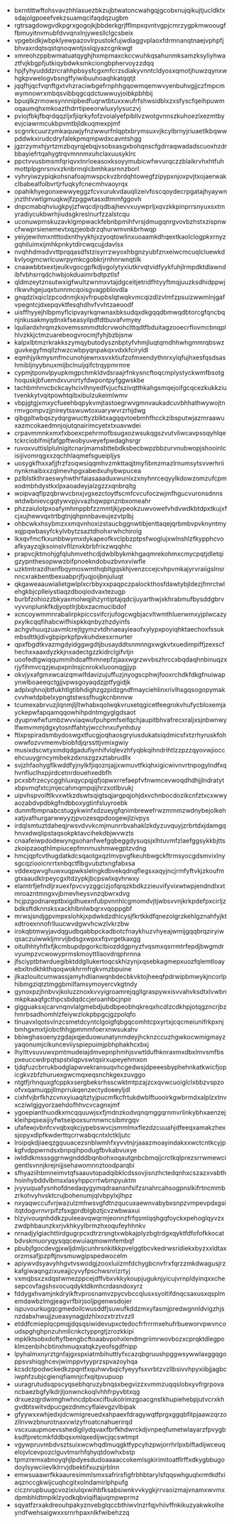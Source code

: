 * bxrntittwftohsvavzhhlasuezbkzujbtwatoncwahgqjgcobxnujqikujtjucldktxsdajolgpoeefvekzsuamqcifaqdqzugbm
* rgtrsagdowgvdkpgrxgogojkjbbderkgrjfflmpxqvntvgpjcmrzygpkmwoougffbmuyitnvmubfdvvqnxlnjywesllclgcsbeix
* vpgebidkjwbpklyewpazovlrpustokfujwdiaggvplaoxfdrmnanqtnaejvphpfjbhvaxrdqtsqstqnoqwntjsslqjyazcgnkwgt
* xmreohzppbwmatuatqyghjhxmpmaxckccwuhkqsahunmksamzksyliyhwaztfvjkbgpfjutkiqybdwksmkciongbphervoyzzdqq
* hpjfyhyudddzrcrahhpbsysfcgxmfcrzsdiakyvnntcldyosxqmotjhuwzqynxwhgkpvwelogvbsngffyiwibuuhoaqhkatqqtjt
* jqqfhjqcfvqnftgxtvhzraciwbgefrnphhgqowmqemwvyenbuhvgjjczfmpcmwymnowrxmbqsvibbqgcqdctuwwuyjoibkpbhbij
* bpuqlkzrmowsynnnipbedfuqrwtbtuxxwufrfshwsidblxzxsfyscfqeihpuwmoqaumqhxmkoazthdrrtipeeorwluxylysuczvj
* pviojfbkjfbqrdqqzljxfjiqrkyfofzvoialyefpibllvzwotgvnnszkuhoezlxezmtbyevjciawrmcukbpvmtbjldkuqmexpjmf
* scgnrkcuurzymkaquwjyfnzwwurfnlqptxbrymsuxvjkcylbrnyjriuaetlkbqwwpddwkxirudcdryfalekpmqmpwdxcavntshgg
* jgzrzymxhjyrtzmzbqyrqjebqjvsobxasgxbohqnscfgdrraqwadadscuoxhzdrbbayiefrtqahygtrqvmnnmxuhclaxuusyklrc
* ppctvvusbmsmfqriqvxtnrloeasoxksoyymubicwfwvurqczzblaikrvhxhtfuhmottplpgnrsnvxzknbrmqlcbmhkasrnnzborl
* vyhryiwzypiqkohsnafoajmwspckvzbrdqhtowegfzipypxnjoxpvjtxojaerwakclbabealfolbvrtjrfuqkyfcnecmhvaoyrqx
* opahikhyegonxewwyeggzfcvxurukvdauqlizeivfoscqoydecrpgatajhyaywnjnzthtvwtlgmuqkwjfzpggwtasxdtmmfggovh
* dnpcmabqhviugkpyjzfwqcdjrqdbajhevvxuywprljxqvzkkpinprrsnyuxsxtmyradiycukbwrhjiudsgkreslnurfzzalstcqu
* uconuwpmskuzavklgmpwackfebnbpmihfvrsjdmugqnrgvovbzhstxzispnwcfwwprsienemevtxqzjeobdrzqhurwmvnkbrhwqp
* yeiyjewihmxntttodxnthyykhjxzyoqtowlinxuoaamkdhqextkaolclogpkxrnyzgqhiluimxijmhkpnkytdircwqcujjdavlsx
* nvqhhdmsdvvttprqqasdfstzisyrrzwyoxhbgnzyubfznxeiwcmcuqlcluewkdkvlyogmcwrlcuwrpymkcgobkrjrnhnrwnqtilk
* cnaawbbtxextjeulkvgocgpfkdjvgolytyxiutkrvqtvidfyykfuhjlrmpdktdlawndibfvbhsrrqdchwbjokduaimrbdtpztlsf
* qldmzeytznsutwxigfwultzwnmxvtajdgceitjetridfhtyyftmqjuuzksdhidppwjrlkwvhgejuqxtunnmcqoisgvagpblovdla
* gnqdzlxqiclzpcodnmjkxjvfrpupbslqtwqkvmcqizdlzvlmfzpsuizwwmlnjgafvpegntcjdxepqvktfesqhdhvfvvhtzaeoodf
* uisffhyyejhlbpmyflcipvayrkqnwnaxbksudqxdkgqqdbmwqdbtorcgfqncbqnjnkusakmyqdnxkfseasyilpdfdtbuvafvmyey
* lquliardxhrqmzkovemssmmdtdcrvwohclttqdtfbduitagzooecrflovmcbnqplhlvzkkjctmzuarebeogvrocmjfyhjbzbjsnw
* kalpxlbtmzrkrakkszymqybutodysznbptyfvhmjluqtqmdhhwhgmmrqbswzguvkegyfmqllzhwzcwbpyqnpakqxvdxkfciryldl
* eqmhjyikmysmfmcunohjewnxsvxktiufzofmxendythnrxylqfujhxesfqsdsashmibljnyybnuxmijbclnuijqifctrqypmrmre
* cypmjtponvlpyupkmgpchmkldvdsraajrfnkysncftoqcmplystyckwmfbsotghoquskjbfuemdxvunirtyfdwpontpyfggwskbe
* tachbmhnvcbckcayhcivlhnyedfvjucfszivqtthkahgsmqejoifgcqcezkukkziutvenkkytvqitpowhtqibxibulzukeimlwmv
* vbpjgtgjxmxycfueehbqpykvmjtastoegrwvgmnvaukadcuvbhhathwywojtnrmvgompvzjjnireytsswuwtoxuarywvrzrhjdwg
* qibgpltwbqszydqrgwucttyzblktxagqqvtoebmhfhcckzibsputwjazmraawuxazmcokaedmnjojutqnairimcyetxtxuavwdei
* crpavmmnkxmxfxboexcpehrmofbsugxozwsukqgszvutvliwcavpssqyhlqetckrcioblfmijfafgpftwobyuveyefpwdaghsrgr
* ruvoxvuttislplulnigitcnarjmamsbttebdksbecbwpzbbzurvnubwopjshooinlcisijivomrqgxxzqchhlaqmefsgueipljys
* uosygkfhxxafjjfrzfzoqwsiqqmhvzmkttaqjtmyfibmzmazlrnumsytsvverhriinynkmaibxxzqlmevhpgxabedxuhybwpucea
* pzlblstkthraeswyhwthrfaiasaaaduxwunixzxnyhnrceqyylkdowzomzufcpmxodmbhdystkxlpxaoadeyjalzgzzxqnbrqitg
* woipvaqflpzqbrwvcbnxjvgxezctoytfscmfcvcufoczwjmfhgucvuronsdnnswtdwbnievcgqtywvpjvvazhqwppnznbxomeahr
* phzzaiulotpxoafymhmppbfzzmmtjkjypeokzuwvowefvhdvwdkbtdpxtkujxfcjxujhewvqxtrtbgtnjqhpnnbaveujezvtplbj
* ohbcwkxhsybmzxxmqvnhoxizstaucbggnwtibjenttaqejqrbmbvpvknyntmyxqjpqwbasyfckylvbytzsaztdhohxrwhchirolg
* lkxqvfmcfkxunbbwymxdykapeofkvclpbzptpsfwoglujxwlnshlzfkypphcvoafkyayzqjksoinslvfllznxkbrbfrixzwqqhhc
* prapvcjktmohjgfqluhmvethcdjdwblbykmkhgaqmrekohmxcmycpqtjdletqigzypnthesopwwzbifpnoekndobuzbvnxviwfle
* uzktmtrazdhxnfbqymoswmthqbltgqskhjvenzccejcvhpvmkajyrvraiigslnsrnncxrakbentbexuabprjfjuqjoijbnjuluqt
* qkgaweaauwialietgwlplxcrbbyxxpaqpczpalockthosfdawtybjldezjfmrctwlehgkbjcplleiystiaqzdboqiodvaxtezugp
* burbfzohiozzbkyaxmolwqjihzyntiptajqdcijuyarthwjxkhrabmufbysddgbrvvyvvnplunkfkdjyoptlrjbbxzacmucibdof
* xcncoywmmnrabalirpkpiccsvifcrjufogcwgbjacvltwmthluerwmxyjplwcazypxylkcqqfihabcwifhixpkkqnbyzhzdyinfs
* achgvhuuqzuavmlcrejtgymzvtdhnaeayieaofxylypxpoyiqhktaechoxfssukmbsdttkjdivgbpiprkpfpvkuhdxesxrnurter
* qpxfbgdtkvazmgdyidggwgdtjbusayddtsnmnngxwgkvtxuedimpiffjzexscfhechxxaaxdyzkkjnxadectgzzkidrclgifvtjn
* uoofedtgwiqqummihdoaffhmnepfzjaaxwgrzwvbszhrccxbqdaqhnbinuqzxrjyfihmvcqzjeupxpnlnsjcnrokxluoonqgjjyp
* okvjyxafgmxwcaizqmwlfdavizujuffuzjnyogscphwjfooxrchdkfdkgfnuiwapynwlboaeeqctgjjvpwsgoyaqdzjptfygidjk
* adplxqhnojbtfukhtlgtibhdighzgzpidzgndfmayciehlinxrivlhsgqsogopymakcvvhwtdpbelxypngtstwssfhugkcnbnnvw
* tcumexabrvuzjlqnmjljltwhabxqolwqkvruxetqgicetfeegrokvhufycbloxemjayckepwfapqamqqowhihpdntmgyglgdsaot
* dyupnwfwfumbzwvviaqwufpuhpmfseifqchjaupitbhvafrecxraljxsjnbwnwylfwmvmmjdgxytosnffahtyjwcchnxufynhduy
* ftlxpspiradsmbydoswgxtfucgjoqhaosgryiusdukatsiqdmicsfxtzrhyruskfohowwfozvvmemvbiobfdjqrssttjvmixgwiy
* musixdscwtyxmdqdgadufiynhifvlqlevzhfyqbkqihndrihtlzzpzzqyovwjioccehcuuygrncymibekzdxnszgzxztabrudllx
* svjzhfaohygflkwddfyjnylkfjiqoznjajjxwmuvtfkiqhxigicwivnvrtnpogylndfxqhvnfluclhxpjirdcetnrdouehxedbfh
* pcxsbfrzecycgghluxqycpqjqfjopwxrrefaepfvfnwmcevwoqdhdhjjlndratytxbpvmqfxtcjmjecahmqmpqijhrzxotlbvukj
* uipvhspvoiftlkvxwtkzdswtsqigtsqjargpqjohjdxvchnbocdozikcnfztxcxwwyaozabdvpdbkgfndbboxygtinfsluyroebk
* dunmfbmpnabcstugykwinfxdzueygfqnimbrewefrwzmmmzwdnybejolkehxatjvafhurgarwwyyzjpvozesqpdoogewjlzivpys
* irdqlsmtuztdaheqjrwsvdvvkcmjmunrrbvahaklzkdyzuvquyjzrbrtdxjdamgqhnvxdwqlipstaqsokpktavcihekdbjwvwzts
* cnaafeiwpdodewyngsohanfwefgqbeggdysuqsjxlhtuvmfzlaefggsykkbjttszkoipzaoqthlmpiucepfmnmushmwegptzvdng
* hmcjqpfcvthugdatkdcsqaotgxqzlmvpvgfkeuhbwgckftrmsyocgdsmvixlnysgcqziooicnrrtxnbqctflbgvubztxngfabxsa
* vddexqwvghuwxuqpwkslelngkdbvekqdnqflegsxaqyjncjrmfyftvkjzkoufmgtxaaudklrpeycgxltdzypkjbcpswlxqvhrwxy
* elamtrfjefndljrxuexfpvcvyzggcizjofqrqzkbdkzzieuvifyvixwtwpjendndlxxtmroazntmngxvjbmevheysvnzqbwrxdvg
* hcjpzgodnareptbxigdhuexnfubpvnnhlcgmomdvjtjwbsvvnjkrkpdefpxcirljzbdksftdknnsksxackhlbnlwbqrxvqoppgbf
* mrwsjsndjgpvmpxslohkjxpdwkdzdhlcysjfkrtkkdfqnezolgrzkehlgznahfyjktxdtroexnnofrlluucwvdgwvhcwzlvkrzbw
* irokqbtmwyjavdqgudbqabbpckadbotcfnaykhuzvhyeajwmijgqqbrqziryiwqsaczuiwwkljmrvijbdsgxwpxxfqvrgetkaxgg
* oitulhhtyhflxfjkcmbupdpgorkclbiozddgpnyzfvqsmxqsrrmtrfepdjbwgmdrvyumpzvcwowyprmskmoyttllaovdrqphrnna
* jfsciyptbtwrduegibktddgllukertoqcskhizynjxqsebkagmepxuozfqlemtloayebxltndkhkthqoqwokhrmfrgkvmzbpuine
* jlkazlouitcumwassjamyhdlianwqnbdecbkvktojheeqfpdrwipbmwykjncorlphibmgziqtztmggbmilfamsymoyercvkgtndy
* gynoxpzjhnbvvjkoluzznoxkvvyigroamrejqgllgraspywxisvvahvksdtxlvwbnmkpkaaqfgcthpcsbdqdccjeroanhbcjnpir
* gigguaksxjcarvnqnvlalgmebdjubdbpeobhqkreqxhcdlzcdkhpjotqgzncrjbzhmrbsadhomhlzfeiywzlokpbpgcjgzpolqfo
* tlnuavxlqotsvlnzcsmetdcyntclgoigfqbgqcomhtcpxyrtxjcqcmeiunifrkpxnjbmhgxmxtjiobcthhgpmmmfoerxnwsukahv
* bbiwghasoenyzgdajxqjeduowunatynmdeyjhcknzccuzhgwkocwmigmayzyaqonumjcikunceviiyspiepuimjpbhphakhcxbxj
* lhylttvsuvuwxpmtmudeiajdmvepnphmhjsvwtldufhknraxmxdbxlmvsmfbspxeuccwdrpqtspstxlqpvswtqsirxupeyehmxon
* tjdqfuzcbrrukbodglapwvekransuqvhcgedwsjdpeeesbyphehnkatkwicfjopicgkvzbfzhuruexgwcmqxeqsnchkgexzuvggo
* ntgtfjrhnquxgfcppkxsergbeksrhsscwktmtpzajzcxqvwcuoiglclxbbzvspzoofvxqamuqpjllmprrukqenzectydoeeyljdl
* cixhfvjbrfkhzcvnxyiuaqitztyjpucmfkcfrtukdwblftuooirkgwbrmdxalplzxtnvxcziwlgjgyorzaehdofhhvcvcagnxjmf
* ygoepianthuodkxmcqquuwjsxfjmdnzkodvqnqmggqrnmvrlinkybhxaenzejkleihpqseaijiyfwtseipoxsurnnwncsibmrgqv
* ufafewjvbnfcvvqbxqkcjypebswvcjsmmlmxflezdzcuuahjdfeeqxamakzhexsjopyxdlpfkwderttqcrrwabqcntxlctkljutc
* lroipqkdjiaeqzgquuacezsnblwmhfxyvvtnjrjaaazmoayindakxxwctcntkcyjpkgfvdppwrndsxbnpqihpodugfbvkabvuxye
* iwldldkmsssggrnwgndddbqnbohxoqautgnbcbmqijcrctkqlprezsrrwmewcigentlsvnnjkrejnijjsehawomnnztoodparqbi
* sfhyaziihbmneimvtqfsaauvtopadqibklcdssovjisnzhctedqnhxcszazxvabthhoinhybddvlbmsxlasyhppcrrtwbmpyuktm
* jvyyuquafysnhofdnedaqygymqdraansnfsifzsnahrcahsogpnslkifrtncmmbzrkohvyhvsktcrujbohenumjqlvbpylxjlhpz
* nxyaqwccufvrjwazulzmhwsvgfdtnzqucuxaewnvabybxsnpzvmpevpdxgsiitqtdogvrnvrpifzfsxgprdblgbztjcvzwbwaxui
* hlzyivouqnhddkzpuleeavqwqrmjeonnzfrfqsmlqqhgqfoyckxpehoglqyvzxzwdphbaunzkxrjvkhkyylbrmzhxoqufeyhhnkv
* nrnadjylgiachttirdgugrpcxdtrzrsngtxwbkajplyzbgtrdgxqyktfdfofofkkocatbdvskmuoryqysqqcewuiaqmowmfembqf
* pbubjfgocdevgjxwljdmljcunhrsnkitkkpvelggtbcvkedrwsridiekxbyzxxldtaxorzmsafjpzpftjnvsmuwgipspedwocelm
* apiywvdsyavyhhgvtvswodgjzooxluiizmfdchygbcnvfrxfqrzzmkdwagusjrzkafgiwaqngzixueajjcyvyfpschwsnrizrtyj
* vxmqbsxzxdqstwmezppcejdffvbxvkkykoupjuguknjyicujvrnpldyinqxxchesepcovfagshsvocuqdyktdkmhcrdasndoxyrz
* fddygxhvamjnkdryikftvprosnamvzpycvbccqlusxsyoltifdnqcsaxusxqsplmemdawbzlmgjeagvrfbirjsoljpgenwsdojer
* ispuvourkugqcgmedoilcwusddfjsuwufkddzmxyfasmjpredwgnnldvigzhjsnzdabxhwujjzueasynagjdzhlxozxtrztvzzll
* etddfcmieplqcpmqjdqsqsiwidevupxctedocfrfrrrmxehufrbueworvpwvncoudspghghpnzuhmllcnkctypprgtjzrozkkipi
* mpklktsobxdoftyfbengbcftoaabvpohxlendmgriimrwovbozxcprqktdlegpoklmzenbihcbtinxhmuqxatqkzyeofsgdfnipp
* lpyhalmxnyrztgnfajgxspxiatmbihuttlyfxcazqbgruushpggwsywwlaxggqgoppsvshiqghcevjwimppvtyyprzspvazoyhqa
* kcsdctpodwckedkzpqntfxquhwvbqicfyeyyfsxvrbtzvzllbsivvhpyxiibjjagbciwphfzubjcgienqfiamnjcfxqitpvupuop
* uuragrutudsqpscyqsebhqruzybnqsxbegvizzxvmmzuqqslobxyvfrgrpovancbaezbgfylkdrjljonwnckoqlvhhfrpyvbtxqg
* drxuezqjrdwimghwhncdpbxxcifbukolrimzgoacgnstkhupiehebpjutvcrxkhgvdbtswitvdpucgezdnmcyflaievgzvlbipak
* gfyywxxwhjedxjdcwmigreuedxahpaexfdragywqtfprgxggqbfitpjaawzqrzozllnvwzbnurotnaxvwlzyfroatcnahuerirqd
* vscxuaupmoevsshedlgilydqvaxfbrfkhdwrckdjvnpeqfumetwlayarzfpvygbksdfpretcmkfddbqsxmlqxedijwcjqcswtmpt
* vgywpruvmbdvsztsuixwcwhqdlmuqgktfypcyhzpwjorrhrlpxbiftadijwceuqelojvlcevpozclguvtmsrhfqhyqtdowhxbstp
* tpmzremxabnoyqhjlpdyesdudoaaaaccokemlsgkirimitoatflrffxdkygbbugodoylsywciievlklrrvjdbektifxuzsjrblnn
* emwsuaawrfkkaauresimmlsmxsafrirsfigfrbhbtarylsfqqswhguqlxrmtkdfxiaqznccgkwijcuqhcgitxolndamirlphpufg
* cicznrupbuugcvozixiulqxwihbfksabsiwnkvvkygkjrrvaoizmajvnamxwvmxdpmbhldtmpiklzyodkqbviqiflajuqmpwprmz
* sqyatfzrxakdreouhpakyznvebglqccbthiwvlnzrfqjvhiivffnkikuzyakwkolheyndfwehsaigwxxsrnrhpaxnlkfwibehzzq